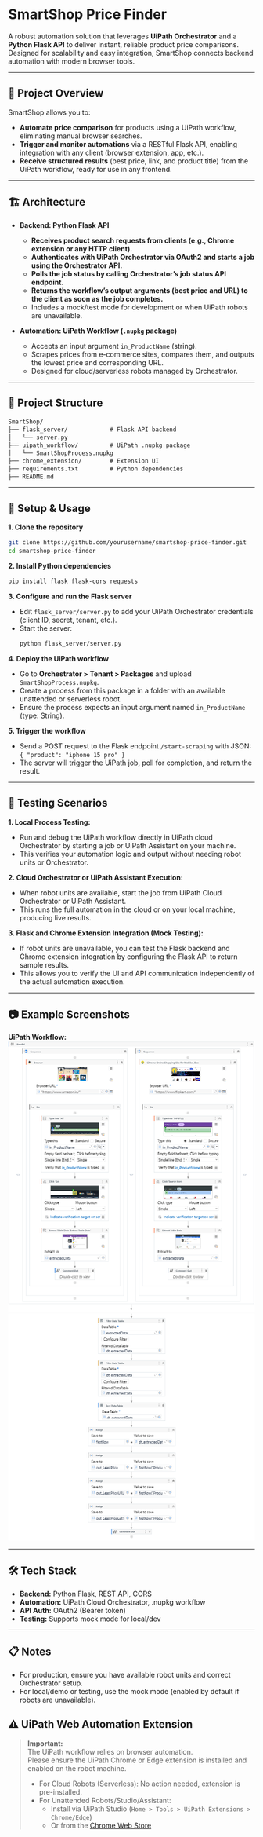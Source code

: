 # SmartShop Price Finder

A robust automation solution that leverages **UiPath Orchestrator** and a **Python Flask API** to deliver instant, reliable product price comparisons. Designed for scalability and easy integration, SmartShop connects backend automation with modern browser tools.

---

## 🎯 Project Overview

SmartShop allows you to:

- **Automate price comparison** for products using a UiPath workflow, eliminating manual browser searches.
- **Trigger and monitor automations** via a RESTful Flask API, enabling integration with any client (browser extension, app, etc.).
- **Receive structured results** (best price, link, and product title) from the UiPath workflow, ready for use in any frontend.

---

## 🏗️ Architecture

- **Backend: Python Flask API**
  - **Receives product search requests from clients (e.g., Chrome extension or any HTTP client).**
  - **Authenticates with UiPath Orchestrator via OAuth2 and starts a job using the Orchestrator API.**
  - **Polls the job status by calling Orchestrator’s job status API endpoint.**
  - **Returns the workflow’s output arguments (best price and URL) to the client as soon as the job completes.**
  - Includes a mock/test mode for development or when UiPath robots are unavailable.

- **Automation: UiPath Workflow (`.nupkg` package)**
  - Accepts an input argument `in_ProductName` (string).
  - Scrapes prices from e-commerce sites, compares them, and outputs the lowest price and corresponding URL.
  - Designed for cloud/serverless robots managed by Orchestrator.
    
---

## 📁 Project Structure

```
SmartShop/
├── flask_server/            # Flask API backend
│   └── server.py
├── uipath_workflow/         # UiPath .nupkg package
│   └── SmartShopProcess.nupkg
├── chrome_extension/        # Extension UI
├── requirements.txt         # Python dependencies
├── README.md
```

---

## 🚀 Setup & Usage

**1. Clone the repository**
```sh
git clone https://github.com/yourusername/smartshop-price-finder.git
cd smartshop-price-finder
```

**2. Install Python dependencies**
```sh
pip install flask flask-cors requests
```

**3. Configure and run the Flask server**
- Edit `flask_server/server.py` to add your UiPath Orchestrator credentials (client ID, secret, tenant, etc.).
- Start the server:
  ```sh
  python flask_server/server.py
  ```

**4. Deploy the UiPath workflow**
- Go to **Orchestrator > Tenant > Packages** and upload `SmartShopProcess.nupkg`.
- Create a process from this package in a folder with an available unattended or serverless robot.
- Ensure the process expects an input argument named `in_ProductName` (type: String).

**5. Trigger the workflow**
- Send a POST request to the Flask endpoint `/start-scraping` with JSON:  
  `{ "product": "iphone 15 pro" }`
- The server will trigger the UiPath job, poll for completion, and return the result.

---

## 🧪 Testing Scenarios

**1. Local Process Testing:**  
- Run and debug the UiPath workflow directly in UiPath cloud Orchestrator by starting a job or UiPath Assistant on your machine.  
- This verifies your automation logic and output without needing robot units or Orchestrator.

**2. Cloud Orchestrator or UiPath Assistant Execution:**  
- When robot units are available, start the job from UiPath Cloud Orchestrator or UiPath Assistant.  
- This runs the full automation in the cloud or on your local machine, producing live results.

**3. Flask and Chrome Extension Integration (Mock Testing):**  
- If robot units are unavailable, you can test the Flask backend and Chrome extension integration by configuring the Flask API to return sample results.  
- This allows you to verify the UI and API communication independently of the actual automation execution.

---

## 📷 Example Screenshots

**UiPath Workflow:**  
![image_alt](https://github.com/amruthae218/smartshop/blob/100a99549bc54e346958071042f90ba154c8ed86/workflow1.png)
![image_alt](https://github.com/amruthae218/smartshop/blob/100a99549bc54e346958071042f90ba154c8ed86/workflow2.png)

---

## 🛠️ Tech Stack

- **Backend:** Python Flask, REST API, CORS
- **Automation:** UiPath Cloud Orchestrator, .nupkg workflow
- **API Auth:** OAuth2 (Bearer token)
- **Testing:** Supports mock mode for local/dev

---

## 📋 Notes

- For production, ensure you have available robot units and correct Orchestrator setup.
- For local/demo or testing, use the mock mode (enabled by default if robots are unavailable).



## ⚠️ UiPath Web Automation Extension

> **Important:**  
> The UiPath workflow relies on browser automation.  
> Please ensure the UiPath Chrome or Edge extension is installed and enabled on the robot machine.  
> - For Cloud Robots (Serverless): No action needed, extension is pre-installed.  
> - For Unattended Robots/Studio/Assistant:  
>   - Install via UiPath Studio (`Home > Tools > UiPath Extensions > Chrome/Edge`)  
>   - Or from the [Chrome Web Store](https://chrome.google.com/webstore/detail/uipath-web-automation/ljfoeinjpaedjfecbmggjgodbgkmjkjk)



